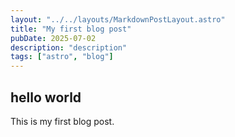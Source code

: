 ```yaml
---
layout: "../../layouts/MarkdownPostLayout.astro"
title: "My first blog post"
pubDate: 2025-07-02
description: "description"
tags: ["astro", "blog"]
---
```


## hello world

This is my first blog post.
